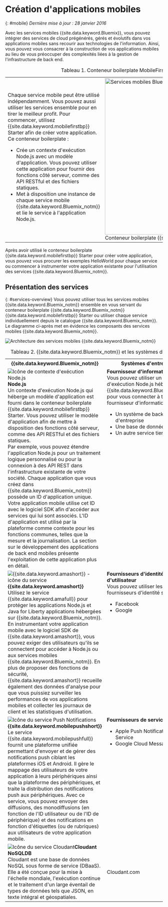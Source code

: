 # Création d'applications mobiles
{: #mobile}
*Dernière mise à jour : 28 janvier 2016* 

Avec les services mobiles {{site.data.keyword.Bluemix}}, vous pouvez intégrer des services de cloud prégénérés, gérés et
évolutifs dans vos applications
mobiles sans recourir aux technologies de l'information. Ainsi, vous pouvez vous consacrer à la construction de vos applications mobiles au lieu de vous préoccuper des complexités liées à la gestion de
l'infrastructure de back end.

<table><caption>Tableau 1. Conteneur boilerplate MobileFirst&trade; Services Starter</caption>
<tr>
	<td>Chaque service mobile peut être utilisé indépendamment. Vous pouvez aussi utiliser les services ensemble pour en tirer le meilleur
profit. Pour commencer, utilisez {{site.data.keyword.mobilefirstbp}} Starter afin de créer votre application. Ce conteneur boilerplate :
		<ul>
			<li>Crée un contexte d'exécution Node.js avec un modèle d'application. Vous pouvez utiliser cette application pour fournir des fonctions côté serveur,
comme des API RESTful et des fichiers statiques. <!-- You can read more about operating this application in the Developing Mobile Backend section.--> </li>
			<li>
Met à disposition une instance de chaque service mobile {{site.data.keyword.Bluemix_notm}} et lie le service à l'application Node.js. </li>
		</ul>
	</td>
	<td> <img src="images/mf_boiler_icon.png" alt="Services mobiles Bluemix" width="500"> Conteneur boilerplate {{site.data.keyword.mobilefirstbp}} Starter </td>
</tr>
</table>

Après avoir utilisé le conteneur boilerplate {{site.data.keyword.mobilefirstbp}} Starter pour créer votre application, vous pouvez vous
procurer les exemples
HelloWorld pour chaque service ou commencer à instrumenter votre application existante pour l'utilisation des services
{{site.data.keyword.Bluemix_notm}}.


## Présentation des services
{: #services-overview}
Vous pouvez utiliser tous les services mobiles {{site.data.keyword.Bluemix_notm}} ensemble en vous servant du conteneur boilerplate {{site.data.keyword.Bluemix_notm}} {{site.data.keyword.mobilefirstbp}} Starter ou utiliser chaque
service individuellement depuis le catalogue {{site.data.keyword.Bluemix_notm}}. Le diagramme ci-après met en évidence les composants des services
mobiles {{site.data.keyword.Bluemix_notm}}.

![Architecture des services mobiles {{site.data.keyword.Bluemix_notm}}](images/bms_architecture.jpg)

<table>
<caption>Tableau 2. {{site.data.keyword.Bluemix_notm}} et les systèmes d'entreprise</caption>
<th>{{site.data.keyword.Bluemix_notm}}</th>
<th>Systèmes d'entreprise</th>
<tr>
<td> <img src="images/i_js_64.png" alt="Icône de contexte d'exécution Node.js"><b>Node.js</b> <br/> Un contexte d'exécution Node.js qui héberge un
modèle d'application est fourni dans le conteneur boilerplate {{site.data.keyword.mobilefirstbp}} Starter. Vous pouvez utiliser le modèle d'application afin de mettre à
disposition des fonctions côté serveur, comme des API RESTful et des fichiers statiques. <br/>Par exemple, vous pouvez étendre l'application Node.js
pour un traitement logique personnalisé ou pour la connexion à des API REST dans l'infrastructure existante de votre société. Chaque application que vous
créez dans {{site.data.keyword.Bluemix_notm}} possède un ID d'application unique. Votre application mobile utilise cet ID avec le logiciel SDK afin d'accéder aux services qui
lui sont associés. L'ID d'application est utilisé par la plateforme comme contexte pour les fonctions communes, telles que la mesure et la
journalisation.
La section sur le développement des applications de back end mobiles présente l'exploitation de cette application plus en détail.</td>
<td valign="top"><b>Fournisseur d'informations</b> <br/>Vous pouvez utiliser un contexte d'exécution Node.js hébergé dans {{site.data.keyword.Bluemix_notm}} pour vous connecter
à tout type de fournisseur d'informations :
<ul>
	<li>Un système de back end d'entreprise</li>
	<li>Une base de données </li>
	<li>Un autre service tiers hébergé</li>
</ul>
</td>
</tr>
<tr>
<td><img src="images/catalog_icons-05.png" alt="{{site.data.keyword.amashort}} - icône du service"> <b>{{site.data.keyword.amashort}}</b><br/>Utilisez le service {{site.data.keyword.amafull}} pour protéger les applications Node.js et Java for Liberty applications hébergées sur {{site.data.keyword.Bluemix_notm}}. En instrumentant votre application mobile avec le logiciel SDK de
{{site.data.keyword.amashort}}, vous pouvez exiger des utilisateurs qu'ils se connectent pour accéder à Node.js ou aux services mobiles
{{site.data.keyword.Bluemix_notm}}. En plus de proposer des fonctions de sécurité, {{site.data.keyword.amashort}} recueille également des données d'analyse
pour que vous puissiez surveiller les performances de vos applications mobiles et collecter les journaux de client et les statistiques d'utilisation. </td>
<td valign="top"><b>Fournisseurs d'identité d'utilisateur</b> <br/>Vous pouvez utiliser les fournisseurs d'identité suivants : <ul><li>Facebook</li><li>Google</li></ul></td>
</tr>
<tr>
<td><img src="images/catalog_icons-09.png" alt="Icône du service Push Notifications">
<b>{{site.data.keyword.mobilepushshort}}</b><br/>Le service
{{site.data.keyword.mobilepushfull}} fournit une plateforme unifiée permettant d'envoyer et de gérer des notifications push ciblant les plateformes iOS et Android. Il gère le
mappage des utilisateurs de votre application à leurs périphériques ainsi que la plateforme des périphériques, et traite la distribution des
notifications
push aux périphériques. Avec ce service, vous pouvez envoyer des diffusions, des monodiffusions (en fonction de l'ID utilisateur ou de l'ID de
périphérique) et des notifications en fonction d'étiquettes (ou de rubriques) aux utilisateurs de votre application
mobile.</td>
<td valign="top"><b>Fournisseurs de service Push</b><ul><li>Apple Push Notifications Service</li><li>Google Cloud Messaging</li></ul></td>
</tr>
<tr>
<td><img src="images/cloudant64.png" alt="Icône du service Cloudant"><b>Cloudant NoSQLDB</b><br/> Cloudant est une base de données NoSQL sous forme
de service (DBaaS). Elle a été conçue pour la mise à l'échelle mondiale, l'exécution continue et le
traitement d'un large éventail de types de données tels que JSON, en texte intégral et géospatiales. </td>
<td>Cloudant.com</td>
</tr>
</table>
